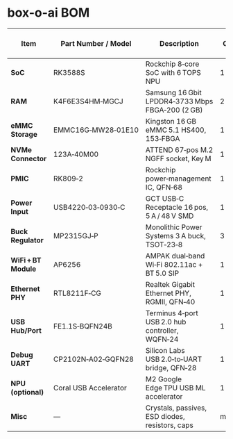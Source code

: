 # box-o-ai BOM

| Item               | Part Number / Model             | Description                                       | Qty | Vendor / Link                                                                 | Unit Price (USD)      |
|--------------------|---------------------------------|---------------------------------------------------|-----|--------------------------------------------------------------------------------|-----------------------|
| **SoC**            | RK3588S                         | Rockchip 8‑core SoC with 6 TOPS NPU               | 1   | [LCSC](https://lcsc.com/product-detail/Microcontrollers-MCU-MPU-SOC_Rockchip-RK3588S_C7422743.html)         | $57.27    |
| **RAM**            | K4F6E3S4HM‑MGCJ                 | Samsung 16 Gbit LPDDR4‑3733 Mbps FBGA‑200 (2 GB)   | 2   | [DigiKey](https://www.digikey.com/en/products/detail/arcotek/K4F6E3S4HM-MGCJ/24636027)              | $18.75    |
| **eMMC Storage**   | EMMC16G‑MW28‑01E10              | Kingston 16 GB eMMC 5.1 HS400, 153‑FBGA            | 1   | [DigiKey](https://www.digikey.com.mx/es/products/detail/kingston-technology/EMMC16G-MW28-01E10/22187965) | $12.87    |
| **NVMe Connector** | 123A‑40M00                      | ATTEND 67‑pos M.2 NGFF socket, Key M               | 1   | [DigiKey](https://www.digikey.com.mx/es/products/detail/attend-technology/123A-40M00/17633908)                | $2.12     |
| **PMIC**           | RK809‑2                         | Rockchip power‑management IC, QFN‑68              | 1   | [LCSC](https://lcsc.com/product-detail/Power-Management-Specialized_Rockchip-RK809-2_C2940552.html)           | $3.05     |
| **Power Input**    | USB4220‑03‑0930‑C               | GCT USB‑C Receptacle 16 pos, 5 A / 48 V SMD       | 1   | [DigiKey](https://www.digikey.com.mx/es/products/detail/gct/USB4220-03-0930-C/25559681)           | $0.92     |
| **Buck Regulator** | MP2315GJ‑P                      | Monolithic Power Systems 3 A buck, TSOT‑23‑8      | 3   | [DigiKey](https://www.digikey.com/product-detail/en/monolithic-power-systems/MP2315GJ-P/1589-1103-2-ND/2625167) | $1.31     |
| **WiFi + BT Module**| AP6256                          | AMPAK dual‑band Wi‑Fi 802.11ac + BT 5.0 SIP        | 1   | [LCSC](https://lcsc.com/product-detail/Amphenol-APAK-AP6256_C5248079.html)     | $8.64     |
| **Ethernet PHY**   | RTL8211F‑CG                     | Realtek Gigabit Ethernet PHY, RGMII, QFN‑40       | 1   | [LCSC](https://lcsc.com/product-detail/Realtek-RTL8211F_C5248080.html)         | $0.72    |
| **USB Hub/Port**   | FE1.1S‑BQFN24B                  | Terminus 4‑port USB 2.0 hub controller, WQFN‑24   | 1   | [LCSC](https://lcsc.com/product-detail/Terminus-FEI1S-BQFN24B_C6776948.html)   | $0.73    |
| **Debug UART**     | CP2102N‑A02‑GQFN28              | Silicon Labs USB 2.0‑to‑UART bridge, QFN‑28       | 1   | [DigiKey](https://www.digikey.com/en/products/detail/silicon-labs/CP2102N-A02-GQFN28/9863477) | $4.32    |
| **NPU (optional)** | Coral USB Accelerator           | M2 Google Edge TPU USB ML accelerator                | 1   | [SeeedStudio](https://www.seeedstudio.com/Coral-M-2-Accelerator-A-E-key-p-4412.html)                               | $59.99   |
| **Misc**           | —                               | Crystals, passives, ESD diodes, resistors, caps   | many| N/A                                              | $3.00 (est.)            |


